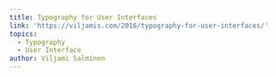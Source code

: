 ```yaml
---
title: Typography for User Interfaces
link: 'https://viljamis.com/2016/typography-for-user-interfaces/'
topics:
  - Typography
  - User Interface
author: Viljami Salminen
---
```


